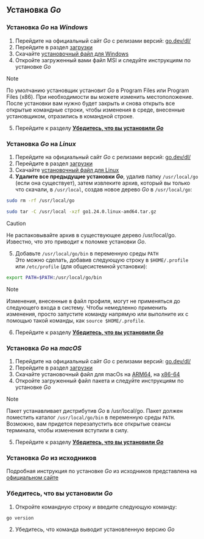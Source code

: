 ## Установка *Go*

### Установка *Go* на *Windows*

1. Перейдите на официальный сайт *Go* с релизами версий: [go.dev/dl/](https://go.dev/dl/)
2. Перейдите в раздел [загрузки](https://go.dev/dl/#featured)
3. Скачайте [установочный файл для Windows](https://go.dev/dl/go1.24.0.windows-amd64.msi)
4. Откройте загруженный вами файл MSI и следуйте инструкциям по установке *Go*
> [!NOTE]
> По умолчанию установщик установит *Go* в Program Files или Program Files (x86). При
> необходимости вы можете изменить местоположение. После установки вам нужно будет закрыть
> и снова открыть все открытые командные строки, чтобы изменения в среде, внесенные
> установщиком, отразились в командной строке.
5. Перейдите к разделу [**Убедитесь, что вы установили *Go***](#убедитесь-что-вы-установили-go)

### Установка *Go* на *Linux*

1. Перейдите на официальный сайт *Go* с релизами версий: [go.dev/dl/](https://go.dev/dl/)
2. Перейдите в раздел [загрузки](https://go.dev/dl/#featured)
3. Скачайте [установочный файл для Linux](https://go.dev/dl/go1.24.0.linux-amd64.tar.gz)
4. **Удалите все предыдущие установки *Go***, удалив папку `/usr/local/go` (если она существует),
затем извлеките архив, который вы только что скачали, в `/usr/local`, создав новое дерево *Go* в `/usr/local/go`:
```bash
sudo rm -rf /usr/local/go
```
```bash
sudo tar -C /usr/local -xzf go1.24.0.linux-amd64.tar.gz
```
> [!CAUTION]
> Не распаковывайте архив в существующее дерево /usr/local/go.
> Известно, что это приводит к поломке установки *Go*.
5. Добавьте `/usr/local/go/bin` в переменную среды `PATH`  
Это можно сделать, добавив следующую строку в `$HOME/.profile` или `/etc/profile` (для общесистемной установки):
```bash
export PATH=$PATH:/usr/local/go/bin
```
> [!NOTE]
> Изменения, внесенные в файл профиля, могут не применяться до следующего входа в систему. Чтобы немедленно
> применить изменения, просто запустите команду напрямую или выполните их с помощью
> такой команды, как `source $HOME/.profile`.
6. Перейдите к разделу [**Убедитесь, что вы установили *Go***](#убедитесь-что-вы-установили-go)

### Установка *Go* на *macOS*

1. Перейдите на официальный сайт *Go* с релизами версий: [go.dev/dl/](https://go.dev/dl/)
2. Перейдите в раздел [загрузки](https://go.dev/dl/#featured)
3. Скачайте установочный файл для macOs на [ARM64](https://go.dev/dl/go1.24.0.darwin-arm64.pkg),
на [x86-64](https://go.dev/dl/go1.24.0.darwin-amd64.pkg)
4. Откройте загруженный файл пакета и следуйте инструкциям по установке *Go*
> [!NOTE]
> Пакет устанавливает дистрибутив *Go* в /usr/local/go. Пакет должен поместить каталог `/usr/local/go/bin`
> в переменную среды `PATH`. Возможно, вам придется перезапустить все открытые сеансы терминала,
> чтобы изменения вступили в силу.
5. Перейдите к разделу [**Убедитесь, что вы установили *Go***](#убедитесь-что-вы-установили-go)

### Установка *Go* из исходников
Подробная инструкция по установке *Go* из исходников представлена на [официальном сайте](https://go.dev/doc/install/source)

### Убедитесь, что вы установили *Go*
1. Откройте командную строку и введите следующую команду:
```bash
go version
```
2. Убедитесь, что команда выводит установленную версию *Go*
